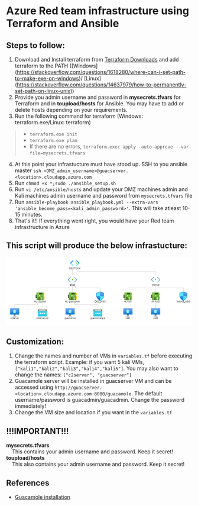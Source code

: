# Azure Red team infrastructure using Terraform and Ansible


## Steps to follow:
1. Download and Install terraform from [Terraform Downloads](https://www.terraform.io/downloads.html) and add terraform to the PATH ([Windows] (https://stackoverflow.com/questions/1618280/where-can-i-set-path-to-make-exe-on-windows)/ [Linux] (https://stackoverflow.com/questions/14637979/how-to-permanently-set-path-on-linux-unix))
2. Provide you admin username and password in **mysecrets.tfvars** for Terraform and in **toupload/hosts** for Ansible. You may have to add or delete hosts depending on your requirements.
3. Run the following command for terraform (Windows: terraform.exe/Linux: terraform)
>   - `terraform.exe init`
>   - `terraform.exe plan`
>   - If there are no errors, `terraform.exec apply -auto-approve --var-file=mysecrets.tfvars`
4. At this point your infrastucture must have stood up. SSH to you ansible master `ssh <DMZ_admin_username>@guacserver.<location>.cloudapp.azure.com`
5. Run `chmod +x *;sudo ./ansible_setup.sh`
6. Run `vi /etc/ansible/hosts` and update your DMZ machines admin and Kali machines admin username and password from `mysecrets.tfvars` file
7. Run `ansible-playbook ansible_playbook.yml --extra-vars 'ansible_become_pass=<kali_admin_password>'`. This will take atleast 10-15 minutes.
8. That's it!! If everything went right, you would have your Red team infrastructure in Azure

## This script will produce the below infrastucture:
![Image](https://github.com/Dnshbbu/Azure_Redteam/blob/master/assets/CreatedNetworkTopology.png?raw=true)


## Customization:
1. Change the names and number of VMs in ``variables.tf`` before executing the terraform script. Example: if you want 5 kali VMs, ``["kali1","kali2","kali3","kali4","kali5"]``. You may also want to change the names: ``["c2server", "guacserver"]``
2. Guacamole server will be installed in guacserver VM and can be accessed using ``http://guacserver.<location>.cloudapp.azure.com:8080/guacamole``. The default username/password is guacadmin/guacadmin. Change the password immediately!
3. Change the VM size and location if you want in the ``variables.tf``

## !!!IMPORTANT!!!
**mysecrets.tfvars**<br>
&nbsp;&nbsp;&nbsp;&nbsp;This contains your admin username and password. Keep it secret!<br>
**toupload/hosts**<br>
&nbsp;&nbsp;&nbsp;&nbsp;This also contains your admin username and password. Keep it secret!<br>


## References
* [Guacamole installation]



[Guacamole installation]: <https://github.com/MysticRyuujin/guac-install>
